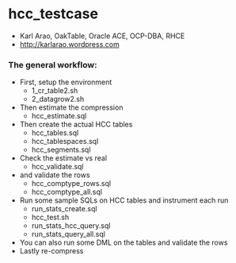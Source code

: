# hcc_testcase
- Karl Arao, OakTable, Oracle ACE, OCP-DBA, RHCE
- http://karlarao.wordpress.com


### The general workflow:

* First, setup the environment
    * 1_cr_table2.sh
    * 2_datagrow2.sh
* Then estimate the compression
    * hcc_estimate.sql
* Then create the actual HCC tables
    * hcc_tables.sql
    * hcc_tablespaces.sql
    * hcc_segments.sql
* Check the estimate vs real
    * hcc_validate.sql
* and validate the rows
    * hcc_comptype_rows.sql
    * hcc_comptype_all.sql
* Run some sample SQLs on HCC tables and instrument each run
    * run_stats_create.sql
    * hcc_test.sh
    * run_stats_hcc_query.sql
    * run_stats_query_all.sql
* You can also run some DML on the tables and validate the rows
* Lastly re-compress
